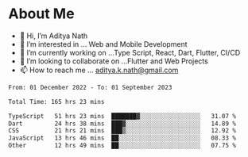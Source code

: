 # About Me

- 👋 Hi, I’m Aditya Nath
- 👀 I’m interested in ... Web and Mobile Development
- 🌱 I’m currently working on ...Type Script, React, Dart, Flutter, CI/CD
- 💞️ I’m looking to collaborate on ...Flutter and Web Projects
- 📫 How to reach me ... aditya.k.nath@gmail.com

<!--START_SECTION:waka-->

```txt
From: 01 December 2022 - To: 01 September 2023

Total Time: 165 hrs 23 mins

TypeScript   51 hrs 23 mins  ███████▓░░░░░░░░░░░░░░░░░   31.07 %
Dart         24 hrs 38 mins  ███▓░░░░░░░░░░░░░░░░░░░░░   14.89 %
CSS          21 hrs 21 mins  ███▒░░░░░░░░░░░░░░░░░░░░░   12.92 %
JavaScript   13 hrs 46 mins  ██░░░░░░░░░░░░░░░░░░░░░░░   08.33 %
Other        12 hrs 49 mins  ██░░░░░░░░░░░░░░░░░░░░░░░   07.75 %
```

<!--END_SECTION:waka-->

<!---
kronosking007/kronosking007 is a ✨ special ✨ repository because its `README.md` (this file) appears on your GitHub profile.
You can click the Preview link to take a look at your changes.
--->
